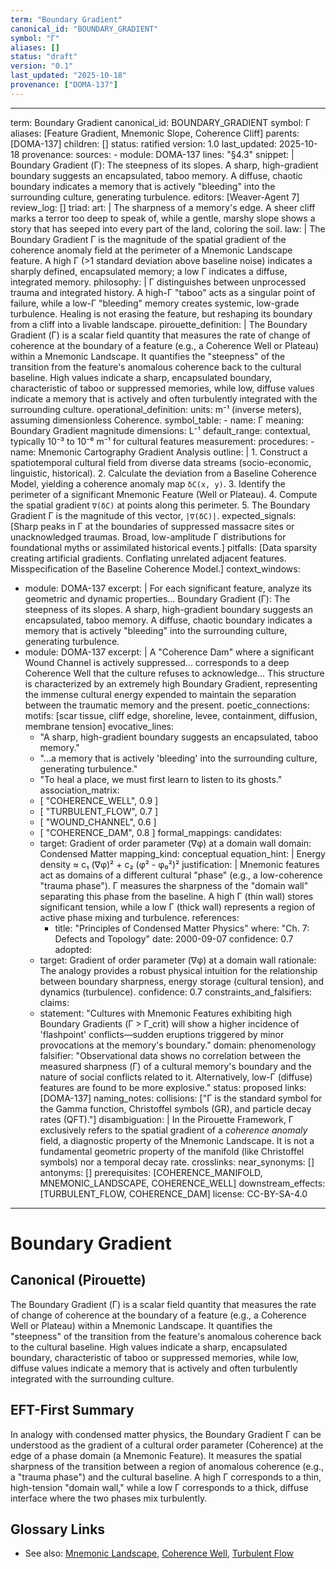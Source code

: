 ```yaml
---
term: "Boundary Gradient"
canonical_id: "BOUNDARY_GRADIENT"
symbol: "Γ"
aliases: []
status: "draft"
version: "0.1"
last_updated: "2025-10-18"
provenance: ["DOMA-137"]
---
```


---
term: Boundary Gradient
canonical_id: BOUNDARY_GRADIENT
symbol: Γ
aliases: [Feature Gradient, Mnemonic Slope, Coherence Cliff]
parents: [DOMA-137]
children: []
status: ratified
version: 1.0
last_updated: 2025-10-18
provenance:
  sources:
    - module: DOMA-137
      lines: "§4.3"
      snippet: |
        Boundary Gradient (Γ): The steepness of its slopes. A sharp, high-gradient boundary suggests an encapsulated, taboo memory. A diffuse, chaotic boundary indicates a memory that is actively "bleeding" into the surrounding culture, generating turbulence.
  editors: [Weaver-Agent 7]
  review_log: []
triad:
  art: |
    The sharpness of a memory's edge. A sheer cliff marks a terror too deep to speak of, while a gentle, marshy slope shows a story that has seeped into every part of the land, coloring the soil.
  law: |
    The Boundary Gradient Γ is the magnitude of the spatial gradient of the coherence anomaly field at the perimeter of a Mnemonic Landscape feature. A high Γ (>1 standard deviation above baseline noise) indicates a sharply defined, encapsulated memory; a low Γ indicates a diffuse, integrated memory.
  philosophy: |
    Γ distinguishes between unprocessed trauma and integrated history. A high-Γ "taboo" acts as a singular point of failure, while a low-Γ "bleeding" memory creates systemic, low-grade turbulence. Healing is not erasing the feature, but reshaping its boundary from a cliff into a livable landscape.
pirouette_definition: |
  The Boundary Gradient (Γ) is a scalar field quantity that measures the rate of change of coherence at the boundary of a feature (e.g., a Coherence Well or Plateau) within a Mnemonic Landscape. It quantifies the "steepness" of the transition from the feature's anomalous coherence back to the cultural baseline. High values indicate a sharp, encapsulated boundary, characteristic of taboo or suppressed memories, while low, diffuse values indicate a memory that is actively and often turbulently integrated with the surrounding culture.
operational_definition:
  units: m⁻¹ (inverse meters), assuming dimensionless Coherence.
  symbol_table:
    - name: Γ
      meaning: Boundary Gradient magnitude
      dimensions: L⁻¹
      default_range: contextual, typically 10⁻³ to 10⁻⁶ m⁻¹ for cultural features
  measurement:
    procedures:
      - name: Mnemonic Cartography Gradient Analysis
        outline: |
          1. Construct a spatiotemporal cultural field from diverse data streams (socio-economic, linguistic, historical).
          2. Calculate the deviation from a Baseline Coherence Model, yielding a coherence anomaly map `δC(x, y)`.
          3. Identify the perimeter of a significant Mnemonic Feature (Well or Plateau).
          4. Compute the spatial gradient `∇(δC)` at points along this perimeter.
          5. The Boundary Gradient Γ is the magnitude of this vector, `|∇(δC)|`.
        expected_signals: [Sharp peaks in Γ at the boundaries of suppressed massacre sites or unacknowledged traumas. Broad, low-amplitude Γ distributions for foundational myths or assimilated historical events.]
        pitfalls: [Data sparsity creating artificial gradients. Conflating unrelated adjacent features. Misspecification of the Baseline Coherence Model.]
context_windows:
  - module: DOMA-137
    excerpt: |
      For each significant feature, analyze its geometric and dynamic properties... Boundary Gradient (Γ): The steepness of its slopes. A sharp, high-gradient boundary suggests an encapsulated, taboo memory. A diffuse, chaotic boundary indicates a memory that is actively "bleeding" into the surrounding culture, generating turbulence.
  - module: DOMA-137
    excerpt: |
      A "Coherence Dam" where a significant Wound Channel is actively suppressed... corresponds to a deep Coherence Well that the culture refuses to acknowledge... This structure is characterized by an extremely high Boundary Gradient, representing the immense cultural energy expended to maintain the separation between the traumatic memory and the present.
poetic_connections:
  motifs: [scar tissue, cliff edge, shoreline, levee, containment, diffusion, membrane tension]
  evocative_lines:
    - "A sharp, high-gradient boundary suggests an encapsulated, taboo memory."
    - "...a memory that is actively 'bleeding' into the surrounding culture, generating turbulence."
    - "To heal a place, we must first learn to listen to its ghosts."
  association_matrix:
    - [ "COHERENCE_WELL", 0.9 ]
    - [ "TURBULENT_FLOW", 0.7 ]
    - [ "WOUND_CHANNEL", 0.6 ]
    - [ "COHERENCE_DAM", 0.8 ]
formal_mappings:
  candidates:
    - target: Gradient of order parameter (∇φ) at a domain wall
      domain: Condensed Matter
      mapping_kind: conceptual
      equation_hint: |
        Energy density ≈ c₁ (∇φ)² + c₂ (φ² - φ₀²)²
      justification: |
        Mnemonic features act as domains of a different cultural "phase" (e.g., a low-coherence "trauma phase"). Γ measures the sharpness of the "domain wall" separating this phase from the baseline. A high Γ (thin wall) stores significant tension, while a low Γ (thick wall) represents a region of active phase mixing and turbulence.
      references:
        - title: "Principles of Condensed Matter Physics"
          where: "Ch. 7: Defects and Topology"
          date: 2000-09-07
      confidence: 0.7
  adopted:
    - target: Gradient of order parameter (∇φ) at a domain wall
      rationale: The analogy provides a robust physical intuition for the relationship between boundary sharpness, energy storage (cultural tension), and dynamics (turbulence).
      confidence: 0.7
constraints_and_falsifiers:
  claims:
    - statement: "Cultures with Mnemonic Features exhibiting high Boundary Gradients (Γ > Γ_crit) will show a higher incidence of 'flashpoint' conflicts—sudden eruptions triggered by minor provocations at the memory's boundary."
      domain: phenomenology
      falsifier: "Observational data shows no correlation between the measured sharpness (Γ) of a cultural memory's boundary and the nature of social conflicts related to it. Alternatively, low-Γ (diffuse) features are found to be more explosive."
      status: proposed
      links: [DOMA-137]
naming_notes:
  collisions: ["Γ is the standard symbol for the Gamma function, Christoffel symbols (GR), and particle decay rates (QFT)."]
  disambiguation: |
    In the Pirouette Framework, Γ exclusively refers to the spatial gradient of a *coherence anomaly* field, a diagnostic property of the Mnemonic Landscape. It is not a fundamental geometric property of the manifold (like Christoffel symbols) nor a temporal decay rate.
crosslinks:
  near_synonyms: []
  antonyms: []
  prerequisites: [COHERENCE_MANIFOLD, MNEMONIC_LANDSCAPE, COHERENCE_WELL]
  downstream_effects: [TURBULENT_FLOW, COHERENCE_DAM]
license: CC-BY-SA-4.0
---

# Boundary Gradient

## Canonical (Pirouette)
The Boundary Gradient (Γ) is a scalar field quantity that measures the rate of change of coherence at the boundary of a feature (e.g., a Coherence Well or Plateau) within a Mnemonic Landscape. It quantifies the "steepness" of the transition from the feature's anomalous coherence back to the cultural baseline. High values indicate a sharp, encapsulated boundary, characteristic of taboo or suppressed memories, while low, diffuse values indicate a memory that is actively and often turbulently integrated with the surrounding culture.

## EFT-First Summary
In analogy with condensed matter physics, the Boundary Gradient Γ can be understood as the gradient of a cultural order parameter (Coherence) at the edge of a phase domain (a Mnemonic Feature). It measures the spatial sharpness of the transition between a region of anomalous coherence (e.g., a "trauma phase") and the cultural baseline. A high Γ corresponds to a thin, high-tension "domain wall," while a low Γ corresponds to a thick, diffuse interface where the two phases mix turbulently.

## Glossary Links
- See also: [Mnemonic Landscape](<#>), [Coherence Well](<#>), [Turbulent Flow](<#>)